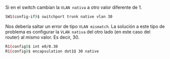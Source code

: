 Si en el switch cambian la `VLAN nativa` a otro valor diferente de 1.

``` bash
SW1(config-if)$ switchport trunk native vlan 30
```

Nos debería saltar un error de tipo `VLAN mismatch`. La solución a este tipo de problema es configurar la `VLAN nativa` del otro lado (en este caso del router) al mismo valor. Es decir, 30. 

``` bash
R1(config)$ int e0/0.30
R1(config)$ encapsulation dot1Q 30 native
```